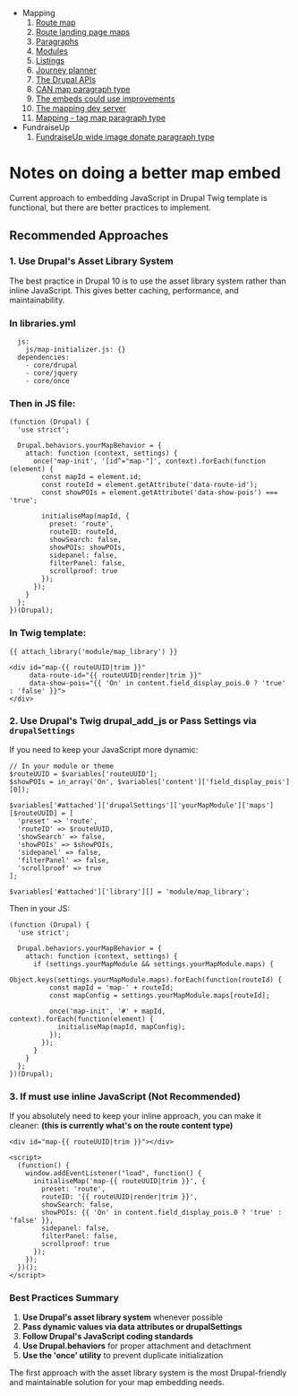 * Mapping
    1. [Route map](route-content-type.md)
    2. [Route landing page maps](route-landing-page-content-type.md)
    3. [Paragraphs](paragraph-embeds.md)
    4. [Modules](relevant-modules.md)
    5. [Listings](listing-pages.md)
    6. [Journey planner](journey-planner.md)
    7. [The Drupal APIs](api.md)
    8. [CAN map paragraph type](can.md)
    9. [The embeds could use improvements](embed-improvement-notes.md)
    10. [The mapping dev server](devserver.md)
    11. [Mapping - tag map paragraph type](tagmap.md)
* FundraiseUp
    1. [FundraiseUp wide image donate paragraph type](fundraiseup-wide.md)


# Notes on doing a better map embed

Current approach to embedding JavaScript in Drupal Twig template is functional, but there are better practices to implement.

## Recommended Approaches
### 1. Use Drupal's Asset Library System
The best practice in Drupal 10 is to use the asset library system rather than inline JavaScript. This gives better caching, performance, and maintainability.

### In libraries.yml
```map_library:
  js:
    js/map-initializer.js: {}
  dependencies:
    - core/drupal
    - core/jquery
    - core/once
```
### Then in JS file:

```
(function (Drupal) {
  'use strict';

  Drupal.behaviors.yourMapBehavior = {
    attach: function (context, settings) {
      once('map-init', '[id^="map-"]', context).forEach(function (element) {
        const mapId = element.id;
        const routeId = element.getAttribute('data-route-id');
        const showPOIs = element.getAttribute('data-show-pois') === 'true';

        initialiseMap(mapId, {
          preset: 'route',
          routeID: routeId,
          showSearch: false,
          showPOIs: showPOIs,
          sidepanel: false,
          filterPanel: false,
          scrollproof: true
        });
      });
    }
  };
})(Drupal);
```
### In Twig template:
```
{{ attach_library('module/map_library') }}

<div id="map-{{ routeUUID|trim }}"
     data-route-id="{{ routeUUID|render|trim }}"
     data-show-pois="{{ 'On' in content.field_display_pois.0 ? 'true' : 'false' }}">
</div>
```

### 2. Use Drupal's Twig drupal_add_js or Pass Settings via `drupalSettings`
If you need to keep your JavaScript more dynamic:

```
// In your module or theme
$routeUUID = $variables['routeUUID'];
$showPOIs = in_array('On', $variables['content']['field_display_pois'][0]);

$variables['#attached']['drupalSettings']['yourMapModule']['maps'][$routeUUID] = [
  'preset' => 'route',
  'routeID' => $routeUUID,
  'showSearch' => false,
  'showPOIs' => $showPOIs,
  'sidepanel' => false,
  'filterPanel' => false,
  'scrollproof' => true
];

$variables['#attached']['library'][] = 'module/map_library';
```

Then in your JS:

```
(function (Drupal) {
  'use strict';

  Drupal.behaviors.yourMapBehavior = {
    attach: function (context, settings) {
      if (settings.yourMapModule && settings.yourMapModule.maps) {
        Object.keys(settings.yourMapModule.maps).forEach(function(routeId) {
          const mapId = 'map-' + routeId;
          const mapConfig = settings.yourMapModule.maps[routeId];

          once('map-init', '#' + mapId, context).forEach(function(element) {
            initialiseMap(mapId, mapConfig);
          });
        });
      }
    }
  };
})(Drupal);
```
### 3. If must use inline JavaScript (Not Recommended)
If you absolutely need to keep your inline approach, you can make it cleaner:
**(this is currently what's on the route content type)**
```
<div id="map-{{ routeUUID|trim }}"></div>

<script>
  (function() {
    window.addEventListener("load", function() {
      initialiseMap('map-{{ routeUUID|trim }}', {
        preset: 'route',
        routeID: '{{ routeUUID|render|trim }}',
        showSearch: false,
        showPOIs: {{ 'On' in content.field_display_pois.0 ? 'true' : 'false' }},
        sidepanel: false,
        filterPanel: false,
        scrollproof: true
      });
    });
  })();
</script>
```

### Best Practices Summary

1. **Use Drupal's asset library system** whenever possible
2. **Pass dynamic values via data attributes or drupalSettings**
3. **Follow Drupal's JavaScript coding standards**
4. **Use Drupal.behaviors** for proper attachment and detachment
5. **Use the 'once' utility** to prevent duplicate initialization

The first approach with the asset library system is the most Drupal-friendly and maintainable solution for your map embedding needs.
